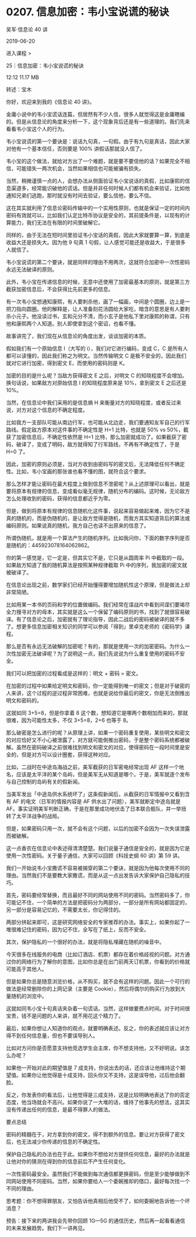 # 0207. 信息加密：韦小宝说谎的秘诀

吴军·信息论 40 讲

2019-06-20

进入课程 >

25｜信息加密：韦小宝说谎的秘诀

12:12 11.17 MB

转述：宝木

你好，欢迎来到我的《信息论 40 讲》。

金庸小说中的韦小宝谎话连篇，但居然有不少人信，很多人就觉得这是金庸瞎编的。但是从信息论的角度来分析一下，这个现象背后还是有一些道理的。我们先来看看韦小宝这个人的行为。

韦小宝说谎的第一个要诀是：说话九句真，一句假。由于有九句是真话，因此大家对他有一个基本信任，否则要是 100% 讲假话那就没人信了。

韦小宝的这个做法，就给对方出了一个难题，就是要不要信他的话？如果完全不相信，可能错失一两次机会，当然如果相信也可能被骗有损失。

当然，稍微谨慎一点的人，会想办法从侧面验证韦小宝说话的真假，比如康熙的信息渠道多，经常能识破他的谎话。但是并非任何时候人们都有机会来验证，比如他通知兄弟们逃跑，那时就没有时间去验证，要么信他，要么不信。

这在其实就利用了信息论密码传输中的一个实用性原则，也就是保证一定的时间内密码有效就可以，比如我们认定比特币协议是安全的，其前提条件是，以现有的计算能力，我们无法在有限的时间里破解它。

同样的，由于无法在短时间里验证韦小宝话的真假，因此大家就要算一算，到底是收益大还是损失大。因为他 9 句真 1 句假，让人感觉可能还是收益大，于是很多人就信了。

韦小宝说谎的第二个要诀，就是同样的理由不用两次，这就符合加密中一次性密码永远无法破译的原则。

此外，韦小宝在传递信息的时候，无意中还使用了加密最基本的原则，就是第三方截获加密信息后，不会获得比先前更多的信息。

有一次韦小宝想通知康熙，有人要刺杀他，画了一幅画，中间是个圆圈，边上是一把刀指向圆圈。他的解释是，让人准备刻花汤圆给大家吃，暗含的意思是有人要刺杀小元子。他没读过书，玄和元分不清，而小玄子是他私下里对康熙的称谓，只有他和康熙两个人知道。别人即使拿到这个密诏，也看不懂。

故事讲完了，我们现在从信息论的角度出发，谈谈加密的本质。

假如我们有一个原始信息 I（大写的 i），我们对它进行编码，变成 C，C 是所有人都可以读懂的，因此我们称之为明文。当然传输明文 C 是极不安全的，因此我们就对它进行加密，得到密文 E，而使用的密码则是 K。

加密的目的是什么呢？当敌方获得密文 E 之后，对明文 C 的知晓程度不会增加。换句话说，如果敌方对原始信息 I 的知晓程度原来是 10%，拿到密文 E 之后还是 10%。

当然，在信息论中我们采用的是信息熵 H 来衡量对方的知晓程度，或者反过来说，对方对这个信息的不确定程度。

比如我方一支部队可能从南边行军，也可能从北边走，我们要通知友军自己的行军路线。假定敌方原本对这件事的不确定性是 H=1 比特，也就是 50% vs 50%，截获了加密信息后，不确定性依然是 H=1 比特，那么加密就成功了。如果截获了密码，破译了，变成了明码，敌方就得知了行军路线，不再有不确定性了，于是 H=0 了。

因此，加密的原则必须是，当对方收到由密码写的密文后，无法降低任何不确定性。比如，韦小宝画的那张谁也看不懂的图，就符合这个要求。

那么怎样才能让密码在最大程度上做到信息不泄密呢？从上述原理可以看出，就是要将原本有规律的信息，变成看似毫无规律，随机分布的编码。这时候，无论敌方怎么处理收到的密码，获得的信息都近乎为零。

但是，做到将原本有规律的信息随机化这件事，说起来容易做起来难，因为它不是真的随机的，而是伪随机的，是让敌方觉得是随机，而我方其实知道背后的算法或编码原则。如果说真的随机，我方自己也读不出原来的信息了。

所谓伪随机，就是用一个算法产生的随机序列。比如我问你，下面的数字序列是否是随机的：445923078164062862。

你的第一感觉是，它一定是，但其实它不是，它只是从圆周率 Pi 中截取的一段。如果敌方知道了我的随机算法是按照某种规律截取 Pi 中的序列，我加密的密文就被破译了。

在信息论出现之前，数学家们已经开始懂得要增加随机性这个原理，但是做法上却非常简陋。

比如用某一本书的页码和字的位置做编码。我们经常在谍战片中看到间谍们要竭尽全力搜寻对方的母本，其实就是这么一个保留了编码原则的书，找到了就很容易破译。有了信息论之后，加密就有了理论指导，因此二战后的密码被破译的就不多了。想更多信息加密相关知识的同学可以参阅「得到」里卓克老师的《密码学》课程。

那么是否有永远无法破解的加密呢？有的，那就是使用一次的加密密码。为什么一次性加密无法破译呢？为了说明这一点，我们先说说为什么重复使用的密码不安全。

我们可以把加密的过程看成是这样的：明文 + 密码 = 密文。

在加密的过程中如果给定明文和密码，你一定能得到唯一的密文；但是对于破密的人来讲，这个过程的逆过程非常困难，也就是说给你最后的密文，你是无法倒推出明文和密码的。

这就如同 3+5=8，但是你拿着 8 这个数，想知道它是哪两个数相加而来的，那就很难，因为可能性太多，不仅 3+5=8，2+6 也等于 8。

那么破密是怎么进行的呢？从原理上讲，如果一个密码重复使用，某些明文和密文的对应恰好又不小心被泄露了，对方就可能倒推出密码，于是整个密码系统都被破解。虽然在密码破译之前很难找到明文和密文的对应，使得密码在一段时间里是安全的，但是对方可以设计圈套，获得这种对应。

比如，二战时在中途岛海战之前，美军截获的日军密电经常出现 AF 这样一个地名，应该是太平洋的某个岛屿，但是美军无从知道是哪个。于是，美军就逐个发布与自己控制的岛屿有关的假新闻。

当美军发出「中途岛供水系统坏了」这条假新闻后，从截获的日军情报中又看到含有 AF 的电文（日军的情报内容是 AF 供水出了问题），美军就断定中途岛就是 AF。事实证明美军判断正确，于是在那里成功地伏击了日本联合舰队，并一举扭转了太平洋战争的战局。

但是，如果密码只用一次，就不会有这个问题，以后的加密不会因为一次失误泄露而被破解。

这一点香农在信息论中表述得清清楚楚。我们说量子通信是安全的，就是因为它是使用一次性密码。关于量子通信，大家可以回顾《科技史纲 60 讲》第 59 讲。

我们一开始说韦小宝撒谎不容易被揭穿的第二个要诀，就是因为他每次使用不同的理由。当然我们不是要教大家撒谎，而是从这一点出发告诉大家保护自己隐私的技巧。

首先，密码要经常替换，而且最好不同的网站使用不同的密码。当然密码多了，你可能记不住，一个简单的方法是把密码分为两部分，一部分是所有网站都固定的，另一部分是容易记忆的，不需要太长，你记得住的。

两部分拼起来即可，这是研究网络安全的专家推荐的办法。事实上，如果你起了一堆很难记住的密码，因为记不住，全写在了纸上，反而不安全。

其次，保护隐私的一个很好的办法，就是将隐私埋藏在随机的噪音中。

今天很多在线服务的电商（比如订酒店、机票）都存在着价格歧视的问题。对方通过你的网络行为了解你的意图，比如你总是在出门前两天订机票，你看到的价格就可能高于其他人。

但是如果你总是随意浏览价格，从不购买，就不会有这样的问题。因此一个可行的做法是经常删除你的上网记录（主要是 Cookie），然后将偶尔的购买行为放到大量随机的浏览中。

这就如同韦小宝十句真话夹杂着一句谎话。当然，这样做要费点时间。对于时间很宝贵，钱不是问题的人来讲，就不用花这个精力了。

最后，如果你想让人知道你的观点，就要明确表述。反之，你的表述就应该让对方得不到任何信息量，但也不要误导别人。

比如对方问你是否愿意支持他竞选学生会主席，你不想支持他，又不好明说。该怎么办呢？

如果他一开始对此的期望值是 7 成支持，你说出去的话，还应该让他维持这个期望值。如果你让他觉得是十成支持，回头你又不支持，这是误导他，过后他会翻脸。

反之，你发表你的看法后，让他觉得是三成支持，这是比较明确地表达了你的否定态度，他当场就会不高兴。如果你说了一大堆的话，维持了他事先的想法，这其实没有传递出任何的信息，是最不得罪人的做法。

要点总结

密码的精髓在于，对方拿到你的密文，得不到额外的信息。要让对方获得了密文后，也无法减少你传递的信息的不确定性。

保护自己隐私的办法也在于此。如果你不想给对方提供任何信息，最好的办法就是让他对你的猜测在得到你的信息前后不产生任何变化。

一次性密码最安全。虽然我们不能做到每次通信都更换密码，但是至少能够做到不同网站使用不同密码。当然，如果你要给人一个委婉推却的借口，最好每次找一个不同的理由。

思考题：你不想得罪朋友，又怕告诉他真相后他受不了，如何委婉地告诉他一个坏消息？

预告：接下来的两讲我会先带你回顾 1G—5G 的通信历史，然后再一起看看通信的未来发展趋势。我们下一讲再见。

